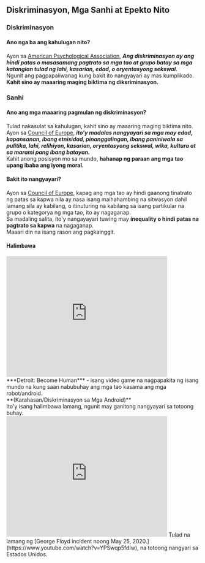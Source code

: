 ## Diskriminasyon, Mga Sanhi at Epekto Nito

### Diskriminasyon
#### Ano nga ba ang kahulugan nito?
Ayon sa [American Psychological Association](https://www.apa.org/topics/racism-bias-discrimination/types-stress), ***Ang diskriminasyon ay ang hindi patas o masasamang pagtrato sa mga tao at grupo batay sa mga katangian tulad ng lahi, kasarian, edad, o oryentasyong sekswal.*** 
<br>
Ngunit ang pagpapaliwanag kung bakit ito nangyayari ay mas kumplikado.
<br>
**Kahit sino ay maaaring maging biktima ng diksriminasyon.**

### Sanhi
#### Ano ang mga maaaring pagmulan ng diskriminasyon?
Tulad nakasulat sa kahulugan, kahit sino ay maaaring maging biktima nito.
<br>
Ayon sa [Council of Europe](https://www.coe.int/en/web/compass/discrimination-and-intolerance), ***ito'y madalas nangyayari sa mga may edad, kapansanan, ibang etnisidad, pinanggalingan, ibang paniniwala sa pulitika, lahi, relihiyon, kasarian, oryentasyong sekswal, wika, kultura at sa marami pang ibang batayan.***
<br>
Kahit anong posisyon mo sa mundo, **hahanap ng paraan ang mga tao upang ibaba ang iyong moral.**
<br>

#### Bakit ito nangyayari?
Ayon sa [Council of Europe](https://www.coe.int/en/web/compass/discrimination-and-intolerance), kapag ang mga tao ay hindi gaanong tinatrato ng patas sa kapwa nila ay nasa isang maihahambing na sitwasyon dahil lamang sila ay kabilang, o itinuturing na kabilang sa isang partikular na grupo o kategorya ng mga tao, ito ay nagaganap.
<br>
Sa madaling salita, ito'y nangayayari tuwing may **inequality o hindi patas na pagtrato sa kapwa** na nagaganap.
<br>
Maaari din na isang rason ang pagkainggit.

#### Halimbawa
<iframe width="420" height="315" src="https://www.youtube.com/embed/FAI-gNF0Hk8" frameborder="0" allowfullscreen="allowfullscreen">&nbsp;</iframe>

<br>
***Detroit: Become Human*** - isang video game na nagpapakita ng isang mundo na kung saan nabubuhay ang mga tao kasama ang mga robot/android.
<br>
**(Karahasan/Diskriminasyon sa Mga Android)**
<br>
Ito'y isang halimbawa lamang, ngunit may ganitong nangyayari sa totoong buhay.
<br>
<iframe width="420" height="315" src="https://www.youtube.com/watch?v=YPSwqp5fdIw" frameborder="0" allowfullscreen="allowfullscreen">&nbsp;</iframe>
Tulad na lamang ng [George Floyd incident noong May 25, 2020.](https://www.youtube.com/watch?v=YPSwqp5fdIw), na totoong nangyari sa Estados Unidos.
